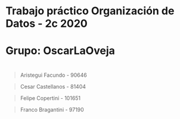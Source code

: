 # Trabajo práctico Organización de Datos - 2c 2020
#
# Grupo: OscarLaOveja
#
> Aristegui Facundo - 90646

> Cesar Castellanos - 81404

> Felipe Copertini - 101651

> Franco Bragantini - 97190
